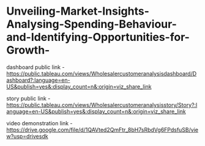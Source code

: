 # Unveiling-Market-Insights-Analysing-Spending-Behaviour-and-Identifying-Opportunities-for-Growth-


dashboard public link - https://public.tableau.com/views/Wholesalercustomeranalysisdashboard/Dashboard?:language=en-US&publish=yes&:display_count=n&:origin=viz_share_link

story public link - https://public.tableau.com/views/Wholesalercustomeranalysisstory/Story?:language=en-US&publish=yes&:display_count=n&:origin=viz_share_link

video demonstration link - https://drive.google.com/file/d/1QAVted2QmFtr_8bH7sRbdVg6FPdsfuSB/view?usp=drivesdk
